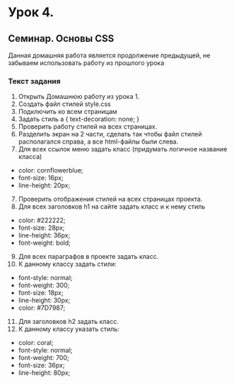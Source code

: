 # Урок 4. 

## Семинар. Основы CSS

Данная домашняя работа является продолжение предыдущей, не забываем использовать работу из прошлого урока

### Текст задания

1. Открыть Домашнюю работу из урока 1.
2. Создать файл стилей style.css
3. Подключить ко всем страницам
3. Задать стиль a { text-decoration: none; }
4. Проверить работу стилей на всех страницах.
5. Разделить экран на 2 части, сделать так чтобы файл стилей располагался справа, а все html-файлы были слева.
6. Для всех ссылок меню задать класс (придумать логичное название класса)

- color: cornflowerblue;
- font-size: 16px;
- line-height: 20px;
7. Проверить отображения стилей на всех страницах проекта.
8. Для всех заголовков h1 на сайте задать класс и к нему стиль
- color: #222222;
- font-size: 28px;
- line-height: 36px;
- font-weight: bold;
9. Для всех параграфов в проекте задать класс.
10. К данному классу задать стили:
- font-style: normal;
- font-weight: 300;
- font-size: 18px;
- line-height: 30px;
- color: #7D7987;
11. Для заголовков h2 задать класс.
12. К данному классу указать стиль:
- color: coral;
- font-style: normal;
- font-weight: 700;
- font-size: 36px;
- line-height: 80px;